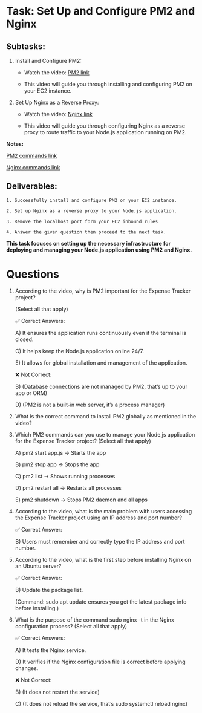 # Task: Set Up and Configure PM2 and Nginx

## Subtasks:

1. Install and Configure PM2:

   - Watch the video: [PM2 link](https://www.loom.com/share/01cc25eb604149d1aa79ba7b473e8c03?sid=43227527-cdfa-4e3d-b614-ab0265dc9bc8)

   - This video will guide you through installing and configuring PM2 on your EC2 instance.

2. Set Up Nginx as a Reverse Proxy:

   - Watch the video: [Nginx link](https://www.loom.com/share/c3596147e123471599525cac0d85c27b?sid=f75d890d-f015-4174-93b2-2ef3b41df2c5)

   - This video will guide you through configuring Nginx as a reverse proxy to route traffic to your Node.js application running on PM2.

**Notes:**

[PM2 commands link](https://docs.google.com/document/d/1EfOLvWiTLuxjXcxq2blWnrm2xXwnXp06rjvD66WTuTc/edit?usp=sharing)

[Nginx commands link](https://docs.google.com/document/d/1yplMdGsaMwz8U3IW4WQib3bY7Fvd-3Xy4RG278i0o6M/edit?usp=sharing)

## Deliverables:

    1. Successfully install and configure PM2 on your EC2 instance.

    2. Set up Nginx as a reverse proxy to your Node.js application.

    3. Remove the localhost port form your EC2 inbound rules

    4. Answer the given question then proceed to the next task.

**This task focuses on setting up the necessary infrastructure for deploying and managing your Node.js application using PM2 and Nginx.**

# Questions

1. According to the video, why is PM2 important for the Expense Tracker project?

   (Select all that apply)

   ✅ Correct Answers:

   A) It ensures the application runs continuously even if the terminal is closed.

   C) It helps keep the Node.js application online 24/7.

   E) It allows for global installation and management of the application.

   ❌ Not Correct:

   B) (Database connections are not managed by PM2, that’s up to your app or ORM)

   D) (PM2 is not a built-in web server, it’s a process manager)

2. What is the correct command to install PM2 globally as mentioned in the video?

3. Which PM2 commands can you use to manage your Node.js application for the Expense Tracker project? (Select all that apply)

   A) pm2 start app.js → Starts the app

   B) pm2 stop app → Stops the app

   C) pm2 list → Shows running processes

   D) pm2 restart all → Restarts all processes

   E) pm2 shutdown → Stops PM2 daemon and all apps

4. According to the video, what is the main problem with users accessing the Expense Tracker project using an IP address and port number?

   ✅ Correct Answer:

   B) Users must remember and correctly type the IP address and port number.

5. According to the video, what is the first step before installing Nginx on an Ubuntu server?

   ✅ Correct Answer:

   B) Update the package list.

   (Command: sudo apt update ensures you get the latest package info before installing.)

6. What is the purpose of the command sudo nginx -t in the Nginx configuration process? (Select all that apply)

   ✅ Correct Answers:

   A) It tests the Nginx service.

   D) It verifies if the Nginx configuration file is correct before applying changes.

   ❌ Not Correct:

   B) (It does not restart the service)

   C) (It does not reload the service, that’s sudo systemctl reload nginx)
